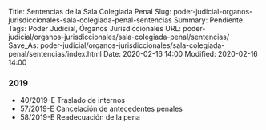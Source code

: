 Title: Sentencias de la Sala Colegiada Penal
Slug: poder-judicial-organos-jurisdiccionales-sala-colegiada-penal-sentencias
Summary: Pendiente.
Tags: Poder Judicial, Órganos Jurisdiccionales
URL: poder-judicial/organos-jurisdiccionales/sala-colegiada-penal/sentencias/
Save_As: poder-judicial/organos-jurisdiccionales/sala-colegiada-penal/sentencias/index.html
Date: 2020-02-16 14:00
Modified: 2020-02-16 14:00


### 2019

* 40/2019-E Traslado de internos
* 57/2019-E Cancelación de antecedentes penales
* 58/2019-E Readecuación de la pena
